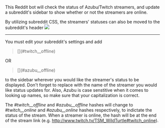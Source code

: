 This Reddit bot will check the status of Azubu/Twitch streamers, and update a subreddit's sidebar to show whether or not the  streamers are online.

By utilizing subreddit CSS, the streamers' statuses can also be moved to the subreddit's header
<img src="http://i.imgur.com/YVBgMYv.png">

<hr>

You must edit your subreddit's settings and add
> \[\]\(#twitch_<streamer name>_offline\)

OR
> \[\]\(#azubu_<streamer name>_offline\)

to the sidebar wherever you would like the streamer's status to be displayed.  Don't forget to replace <streamer name> with the name of the streamer you would like status updates for.  Also, Azubu is case senstitive when it comes to looking up names, so make sure that your capitalization is correct.

The *#twitch_<streamer name>_offline* and *#azubu_<streamer name>_offline* hashes will change to *#twitch_<streamer name>_online* and *#azubu_<streamer name>_online* hashes respectively, to indictate the status of the stream.  When a streamer is online, the hash will be at the end of the stream link (e.g. http://www.twitch.tv/TSM_WildTurtle#twitch_online).
